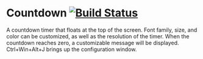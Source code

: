 # Countdown [![Build Status](https://dev.azure.com/herohtar/Test/_apis/build/status/Herohtar.Countdown?branchName=master)](https://dev.azure.com/herohtar/Test/_build/latest?definitionId=6&branchName=master)

A countdown timer that floats at the top of the screen. Font family, size, and color can be customized, as well as the resolution of the timer. When the countdown reaches zero, a customizable message will be displayed. Ctrl+Win+Alt+J brings up the configuration window.
